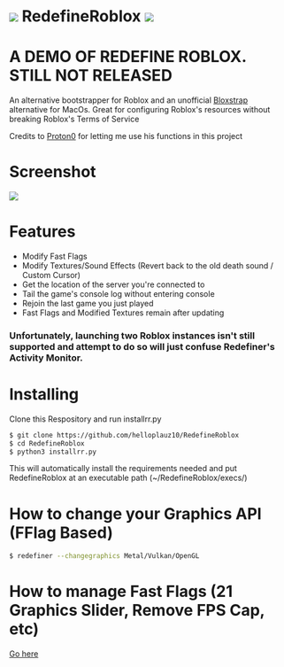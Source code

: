 # ![](https://pixels.crd.co/assets/images/gallery29/b8b5b6f3.gif?v=2942f085) RedefineRoblox ![](https://pixels.crd.co/assets/images/gallery29/b8b5b6f3.gif?v=2942f085)
# A DEMO OF REDEFINE ROBLOX. STILL NOT RELEASED
An alternative bootstrapper for Roblox and an unofficial [Bloxstrap](https://github.com/pizzaboxer/bloxstrap) alternative for MacOs. Great for configuring Roblox's resources without breaking Roblox's Terms of Service

Credits to [Proton0](https://github.com/Proton0/Roblox-Configurator) for letting me use his functions in this project

# Screenshot
![](https://raw.githubusercontent.com/helloplauz10/RedefineRoblox/main/Screen%20Shot%202024-05-21%20at%209.22.43%20AM.png)

# Features
* Modify Fast Flags
* Modify Textures/Sound Effects (Revert back to the old death sound / Custom Cursor)
* Get the location of the server you're connected to
* Tail the game's console log without entering console
* Rejoin the last game you just played
* Fast Flags and Modified Textures remain after updating

### Unfortunately, launching two Roblox instances isn't still supported and attempt to do so will just confuse Redefiner's Activity Monitor.

# Installing
Clone this Respository and run installrr.py

```bash
$ git clone https://github.com/helloplauz10/RedefineRoblox
$ cd RedefineRoblox
$ python3 installrr.py
```
This will automatically install the requirements needed and put RedefineRoblox at an executable path (~/RedefineRoblox/execs/)

# How to change your Graphics API (FFlag Based)
```bash
$ redefiner --changegraphics Metal/Vulkan/OpenGL
```
# How to manage Fast Flags (21 Graphics Slider, Remove FPS Cap, etc)
[Go here](FFlags.md)

